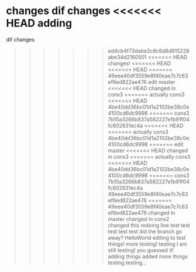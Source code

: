 changes
dif changes
<<<<<<< HEAD
adding
=======
dif changes
>>>>>>> ed4cb4f73dabe2c8c6d8d915228abe34d2160501
<<<<<<< HEAD
changes!
<<<<<<< HEAD
<<<<<<< HEAD
=======
>>>>>>> 49eee40df3559e8f40eae7c7c63ef6ed822ae476
edit
master
<<<<<<< HEAD
changed in cons3
=======
actually cons3
<<<<<<< HEAD
>>>>>>> 4be40dd36bc01d1a2102be38c0e4100cd6dc9998
=======
>>>>>>> cons3
>>>>>>> 7b15a3266b837a582227e1b91f04fc602631ec4a
<<<<<<< HEAD
=======
actually cons3
>>>>>>> 4be40dd36bc01d1a2102be38c0e4100cd6dc9998
=======
edit
master
<<<<<<< HEAD
changed in cons3
=======
actually cons3
<<<<<<< HEAD
>>>>>>> 4be40dd36bc01d1a2102be38c0e4100cd6dc9998
=======
>>>>>>> cons3
>>>>>>> 7b15a3266b837a582227e1b91f04fc602631ec4a
>>>>>>> 49eee40df3559e8f40eae7c7c63ef6ed822ae476
=======
>>>>>>> 49eee40df3559e8f40eae7c7c63ef6ed822ae476
changed in master
changed in cons2
changed this
redoing line
test
test
test test test
did the branch go away?
HelloWorld
editing to test things!
more testing!
testing
I am still testing!
you guessed it!
adding things
added more things
testing testing...
